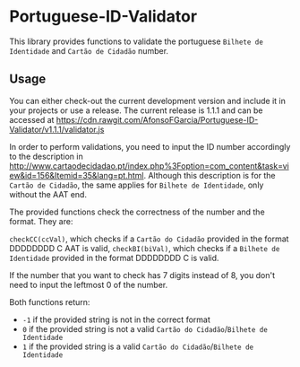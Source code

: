 Portuguese-ID-Validator
=======================

This library provides functions to validate the portuguese `Bilhete de Identidade` and `Cartão de Cidadão` number.

Usage
-----

You can either check-out the current development version and include it in your projects or use a release. The current release is 1.1.1 and can be accessed at https://cdn.rawgit.com/AfonsoFGarcia/Portuguese-ID-Validator/v1.1.1/validator.js

In order to perform validations, you need to input the ID number accordingly to the description in http://www.cartaodecidadao.pt/index.php%3Foption=com_content&task=view&id=156&Itemid=35&lang=pt.html. Although this description is for the `Cartão de Cidadão`, the same applies for `Bilhete de Identidade`, only without the AAT end.

The provided functions check the correctness of the number and the format. They are:

`checkCC(ccVal)`, which checks if a `Cartão do Cidadão` provided in the format DDDDDDDD C AAT is valid,
`checkBI(biVal)`, which checks if a `Bilhete de Identidade` provided in the format DDDDDDDD C is valid.

If the number that you want to check has 7 digits instead of 8, you don't need to input the leftmost 0 of the number.

Both functions return:

* `-1` if the provided string is not in the correct format
* `0` if the provided string is not a valid `Cartão do Cidadão`/`Bilhete de Identidade`
* `1` if the provided string is a valid `Cartão do Cidadão`/`Bilhete de Identidade`
